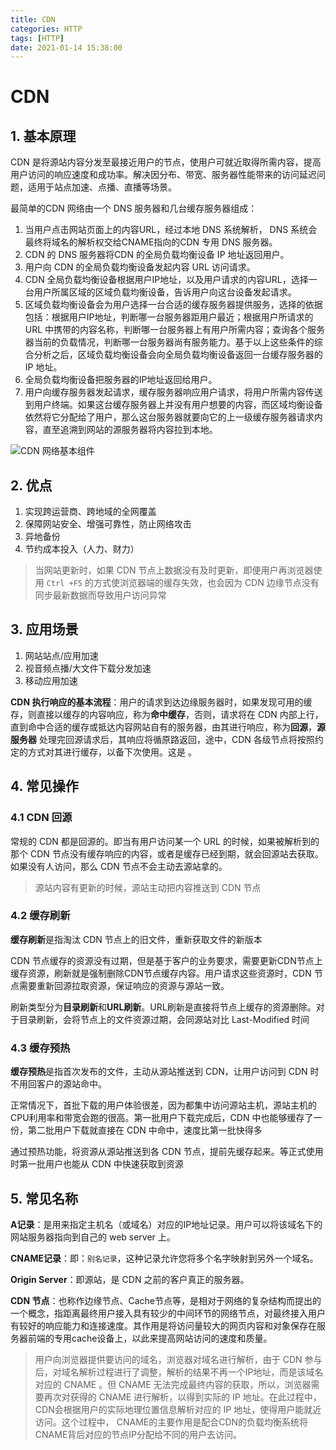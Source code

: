 ```yaml
---
title: CDN
categories: HTTP
tags: [HTTP]
date: 2021-01-14 15:38:00
---
```


# CDN

## 1. 基本原理

CDN 是将源站内容分发至最接近用户的节点，使用户可就近取得所需内容，提高用户访问的响应速度和成功率。解决因分布、带宽、服务器性能带来的访问延迟问题，适用于站点加速、点播、直播等场景。

最简单的CDN 网络由一个 DNS 服务器和几台缓存服务器组成：
1. 当用户点击网站页面上的内容URL，经过本地 DNS 系统解析， DNS 系统会最终将域名的解析权交给CNAME指向的CDN 专用 DNS 服务器。
2. CDN 的 DNS 服务器将CDN 的全局负载均衡设备 IP 地址返回用户。
3. 用户向 CDN 的全局负载均衡设备发起内容 URL 访问请求。
4. CDN 全局负载均衡设备根据用户IP地址，以及用户请求的内容URL，选择一台用户所属区域的区域负载均衡设备，告诉用户向这台设备发起请求。
5. 区域负载均衡设备会为用户选择一台合适的缓存服务器提供服务，选择的依据包括：根据用户IP地址，判断哪一台服务器距用户最近；根据用户所请求的 URL 中携带的内容名称，判断哪一台服务器上有用户所需内容；查询各个服务器当前的负载情况，判断哪一台服务器尚有服务能力。基于以上这些条件的综合分析之后，区域负载均衡设备会向全局负载均衡设备返回一台缓存服务器的 IP 地址。
6. 全局负载均衡设备把服务器的IP地址返回给用户。
7. 用户向缓存服务器发起请求，缓存服务器响应用户请求，将用户所需内容传送到用户终端。如果这台缓存服务器上并没有用户想要的内容，而区域均衡设备依然将它分配给了用户，那么这台服务器就要向它的上一级缓存服务器请求内容，直至追溯到网站的源服务器将内容拉到本地。

![CDN 网络基本组件](https://pic4.zhimg.com/80/v2-7d4409a2d13943df2ca9c15defaec8c6_720w.jpg)

## 2. 优点
1. 实现跨运营商、跨地域的全网覆盖
2. 保障网站安全、增强可靠性，防止网络攻击
3. 异地备份
4. 节约成本投入（人力、财力）

> 当网站更新时，如果 CDN 节点上数据没有及时更新，即便用户再浏览器使用 `Ctrl +F5` 的方式使浏览器端的缓存失效，也会因为 CDN 边缘节点没有同步最新数据而导致用户访问异常

## 3. 应用场景
1. 网站站点/应用加速
2. 视音频点播/大文件下载分发加速
3. 移动应用加速

**CDN 执行响应的基本流程**：用户的请求到达边缘服务器时，如果发现可用的缓存，则直接以缓存的内容响应，称为**命中缓存**，否则，请求将在 CDN 内部上行，直到命中合适的缓存或抵达内容网站自有的服务器，由其进行响应，称为**回源**，**源服务器** 处理完回源请求后，其响应将循原路返回，途中，CDN 各级节点将按照约定的方式对其进行缓存，以备下次使用。这是 。


## 4. 常见操作

### 4.1 CDN 回源

常规的 CDN 都是回源的。即当有用户访问某一个 URL 的时候，如果被解析到的那个 CDN 节点没有缓存响应的内容，或者是缓存已经到期，就会回源站去获取。如果没有人访问，那么 CDN 节点不会主动去源站拿的。

> 源站内容有更新的时候，源站主动把内容推送到 CDN 节点

### 4.2 缓存刷新
**缓存刷新**是指淘汰 CDN 节点上的旧文件，重新获取文件的新版本

CDN 节点缓存的资源没有过期，但是基于客户的业务要求，需要更新CDN节点上缓存资源，刷新就是强制删除CDN节点缓存内容。用户请求这些资源时，CDN 节点需要重新回源拉取资源，保证响应的资源与源站一致。

刷新类型分为**目录刷新**和**URL刷新**。URL刷新是直接将节点上缓存的资源删除。对于目录刷新，会将节点上的文件资源过期，会同源站对比 Last-Modified 时间

### 4.3 缓存预热
**缓存预热**是指首次发布的文件，主动从源站推送到 CDN，让用户访问到 CDN 时不用回客户的源站命中。

正常情况下，首批下载的用户体验很差，因为都集中访问源站主机，源站主机的CPU利用率和带宽会跑的很高。第一批用户下载完成后，CDN 中也能够缓存了一份，第二批用户下载就直接在 CDN 中命中，速度比第一批快得多

通过预热功能，将资源从源站推送到各 CDN 节点，提前先缓存起来。等正式使用时第一批用户也能从 CDN 中快速获取到资源


## 5. 常见名称
**A记录**：是用来指定主机名（或域名）对应的IP地址记录。用户可以将该域名下的网站服务器指向到自己的 web server 上。

**CNAME记录**：即：`别名记录`，这种记录允许您将多个名字映射到另外一个域名。

**Origin Server**：即源站，是 CDN 之前的客户真正的服务器。

**CDN 节点**：也称作边缘节点、Cache节点等，是相对于网络的复杂结构而提出的一个概念，指距离最终用户接入具有较少的中间环节的网络节点，对最终接入用户有较好的响应能力和连接速度。其作用是将访问量较大的网页内容和对象保存在服务器前端的专用cache设备上，以此来提高网站访问的速度和质量。

> 用户向浏览器提供要访问的域名，浏览器对域名进行解析，由于 CDN 参与后，对域名解析过程进行了调整，解析的结果不再一个IP地址，而是该域名对应的 CNAME 。但 CNAME 无法完成最终内容的获取，所以，浏览器需要再次对获得的 CNAME 进行解析，以得到实际的 IP 地址。在此过程中，CDN会根据用户的实际地理位置信息解析对应的 IP 地址，使得用户能就近访问。这个过程中， CNAME的主要作用是配合CDN的负载均衡系统将CNAME背后对应的节点IP分配给不同的用户去访问。